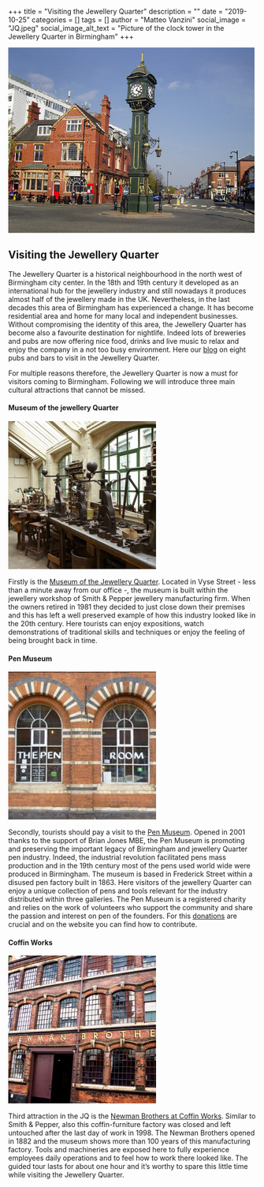 +++
title = "Visiting the Jewellery Quarter"
description = ""
date = "2019-10-25"
categories = []
tags = []
author = "Matteo Vanzini"
social_image = "JQ.jpeg"
social_image_alt_text = "Picture of the clock tower in the Jewellery Quarter in Birmingham"
+++

![Picture of the clock tower in the Jewellery Quarter in Birmingham](JQ.jpeg)  

## Visiting the Jewellery Quarter


The Jewellery Quarter is a historical neighbourhood in the north west of Birmingham city center. In the 18th and 19th century it developed as an international hub for the jewellery industry and still nowadays it produces almost half of the jewellery made in the UK. Nevertheless, in the last decades this area of Birmingham has experienced a change. It has become residential area and home for many local and independent businesses.
Without compromising the identity of this area, the Jewellery Quarter has become also a favourite destination for nightlife. Indeed lots of breweries and pubs are now offering nice food, drinks and live music to relax and enjoy the company in a not too busy environment.
Here our [blog](/posts/2019-10-16_jewellery-quarter-pubs) on eight pubs and bars to visit in the Jewellery Quarter.

For multiple reasons therefore, the Jewellery Quarter is now a must for visitors coming to Birmingham. Following we will introduce three main cultural attractions that cannot be missed.

#### Museum of the jewellery Quarter

![Museum of the jewellery Quarter](JQ-Museum.jpeg)

Firstly is the [Museum of the Jewellery Quarter](https://www.birminghammuseums.org.uk).
Located in Vyse Street - less than a minute away from our office -, the museum is built within the jewellery workshop of Smith &amp; Pepper jewellery manufacturing firm. When the owners retired in 1981 they decided to just close down their premises and this has left a well preserved example of how this industry looked like in the 20th century. Here tourists can enjoy expositions, watch demonstrations of traditional skills and techniques or enjoy the feeling of being brought back in time.

#### Pen Museum

![Pen Museum](Pen-Museum.jpeg)

Secondly, tourists should pay a visit to the [Pen Museum](https://penmuseum.org.uk).
Opened in 2001 thanks to the support of Brian Jones MBE, the Pen Museum is promoting and preserving the important legacy of Birmingham and jewellery Quarter pen industry. Indeed, the industrial revolution facilitated pens mass production and in the 19th century most of the pens used world wide were produced in Birmingham. The museum is based in Frederick Street within a disused pen factory built in 1863. Here visitors of the jewellery Quarter can enjoy a unique collection of pens and tools relevant for the industry distributed within three galleries. The Pen Museum is a registered charity and relies on the work of volunteers who support the community and share the passion and interest on pen of the founders.
For this [donations](https://penmuseum.org.uk/support/donate) are crucial and on the website you can find how to contribute.

#### Coffin Works

![Newman Brothers at Coffin Works](Coffin-Works.jpeg) 

Third attraction in the JQ is the [Newman Brothers at Coffin Works](http://www.coffinworks.org).
Similar to Smith &amp; Pepper, also this coffin-furniture factory was closed and left untouched after the last day of work in 1998. The Newman Brothers opened in 1882 and the museum shows more than 100 years of this manufacturing factory. Tools and machineries are exposed here to fully experience employees daily operations and to feel how to work there looked like. The guided tour lasts for about one hour and it’s worthy to spare this little time while visiting the Jewellery Quarter.
